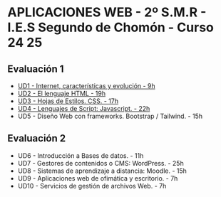 # APLICACIONES WEB - 2º S.M.R - I.E.S Segundo de Chomón - Curso 24 25

## Evaluación 1

- [UD1 - Internet, características y evolución - 9h](./UD1/UD01-teoria.pdf)
- [UD2 - El lenguaje HTML - 19h](./UD2-HTML/)
- [UD3 - Hojas de Estilos. CSS. - 17h](./UD3-CSS/readme.md)
- [UD4 - Lenguajes de Script: Javascript. - 22h](./UD4-Javascript/readme.md)
- UD5 - Diseño Web con frameworks. Bootstrap / Tailwind. - 15h

## Evaluación 2

- UD6 - Introducción a Bases de datos. - 11h
- UD7 - Gestores de contenidos o CMS: WordPress. - 25h
- UD8 - Sistemas de aprendizaje a distancia: Moodle. - 15h
- UD9 - Aplicaciones web de ofimática y escritorio. - 7h
- UD10 - Servicios de gestión de archivos Web. - 7h